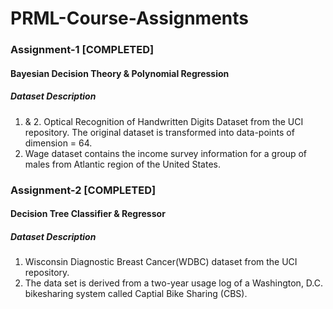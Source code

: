 # PRML-Course-Assignments

### Assignment-1 [COMPLETED]

#### Bayesian Decision Theory & Polynomial Regression

##### Dataset Description

1. & 2. Optical Recognition of Handwritten Digits Dataset from the UCI repository. The original dataset is transformed into data-points of dimension = 64.
3. Wage dataset contains the income survey information for a group of males from Atlantic region of the United States.

### Assignment-2 [COMPLETED]

#### Decision Tree Classifier & Regressor

##### Dataset Description

1. Wisconsin Diagnostic Breast Cancer(WDBC) dataset from the UCI repository.
2. The data set is derived from a two-year usage log of a Washington, D.C. bikesharing system called Captial Bike Sharing (CBS).
